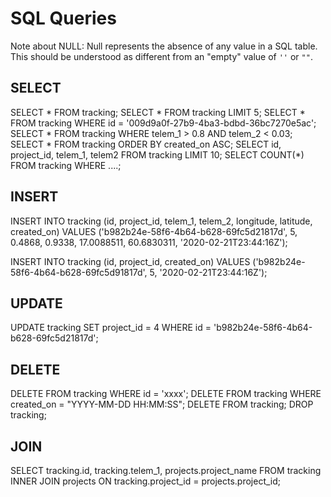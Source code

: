 # SQL Queries

Note about NULL: Null represents the absence of any value in a SQL table.
This should be understood as different from an "empty" value of `''` or `""`.

## SELECT

SELECT * FROM tracking;
SELECT * FROM tracking LIMIT 5;
SELECT * FROM tracking WHERE id = '009d9a0f-27b9-4ba3-bdbd-36bc7270e5ac';
SELECT * FROM tracking WHERE telem_1 > 0.8 AND telem_2 < 0.03;
SELECT * FROM tracking ORDER BY created_on ASC;
SELECT id, project_id, telem_1, telem2 FROM tracking LIMIT 10;
SELECT COUNT(*) FROM tracking WHERE ....;

## INSERT

INSERT INTO tracking 
  (id, project_id, telem_1, telem_2, longitude, latitude, created_on) 
VALUES 
  ('b982b24e-58f6-4b64-b628-69fc5d21817d', 5, 0.4868, 0.9338, 17.0088511, 60.6830311, '2020-02-21T23:44:16Z');

INSERT INTO tracking 
  (id, project_id, created_on) 
VALUES 
  ('b982b24e-58f6-4b64-b628-69fc5d91817d', 5, '2020-02-21T23:44:16Z');

## UPDATE

UPDATE tracking
  SET project_id = 4
  WHERE id = 'b982b24e-58f6-4b64-b628-69fc5d21817d';

## DELETE

DELETE FROM tracking WHERE id = 'xxxx';
DELETE FROM tracking WHERE created_on = "YYYY-MM-DD HH:MM:SS";
DELETE FROM tracking;
DROP tracking;

## JOIN

SELECT tracking.id, tracking.telem_1,
  projects.project_name 
FROM tracking 
INNER JOIN projects ON 
  tracking.project_id = projects.project_id;